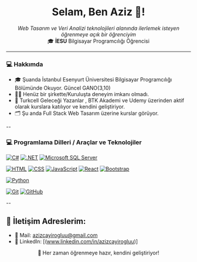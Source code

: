 <h1 align="center"> Selam, Ben Aziz 👋! </h1>
<p align="center">
<i>Web Tasarım ve Veri Analizi teknolojileri alanında ilerlemek isteyen öğrenmeye açık bir öğrenciyim</i><br/>
🎓 <b>İESU</b> Bilgisayar Programcılığı Öğrencisi
</p>

---
### 💻 Hakkımda

- 🎓 Şuanda İstanbul Esenyurt Üniversitesi Bilgisayar Programcılığı Bölümünde Okuyor. Güncel GANO(3,10)
- 👨‍💻 Henüz bir şirkette/Kuruluşta deneyim imkanı olmadı.
- 📑 Turkcell Geleceği Yazanlar , BTK Akademi ve Udemy üzerinden aktif olarak kurslara katılıyor ve kendini geliştiriyor.
- 🗂 Şu anda Full Stack Web Tasarım üzerine kurslar görüyor.

--
### 💻 Programlama Dilleri / Araçlar ve Teknolojiler
[![C#](https://custom-icon-badges.demolab.com/badge/C%23-%23239120.svg?logo=cshrp&logoColor=white)](#)
[![.NET](https://img.shields.io/badge/.NET-512BD4?logo=dotnet&logoColor=fff)](#)
[![Microsoft SQL Server](https://custom-icon-badges.demolab.com/badge/Microsoft%20SQL%20Server-CC2927?logo=mssqlserver-white&logoColor=white)](#)

[![HTML](https://img.shields.io/badge/HTML-%23E34F26.svg?logo=html5&logoColor=white)](#)
[![CSS](https://img.shields.io/badge/CSS-%231572B6.svg?logo=css3&logoColor=white)](#)
[![JavaScript](https://img.shields.io/badge/JavaScript-F7DF1E?logo=javascript&logoColor=000)](#)
[![React](https://img.shields.io/badge/React-%2320232a.svg?logo=react&logoColor=%2361DAFB)](#)
[![Bootstrap](https://img.shields.io/badge/Bootstrap-7952B3?logo=bootstrap&logoColor=fff)](#)

[![Python](https://img.shields.io/badge/Python-3776AB?logo=python&logoColor=fff)](#)

[![Git](https://img.shields.io/badge/Git-F05032?logo=git&logoColor=fff)](#)
[![GitHub](https://img.shields.io/badge/GitHub-181717?logo=github&logoColor=fff)](#)

--
## 📨 İletişim Adreslerim:

- 📧 Mail: [azizcayirogluu@gmail.com](mailto:berfins.4615@gmail.com)  
- 💼 LinkedIn: [(www.linkedin.com/in/azizcayirogluu)] 

<p align="center">🚀 Her zaman öğrenmeye hazır, kendini geliştiriyor!</p>
